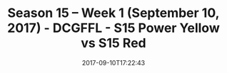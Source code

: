 ---
title: Season 15 – Week 1 (September 10, 2017) - DCGFFL - S15 Power Yellow vs S15
  Red
teams-score:
- team: _teams/s15-power-yellow.md
  score: 26
- team: _teams/s15-red.md
  score: 12
mvp: Kyle Miller, Ken Mitchell
game-ball: Patrick Smith, Ethan Gramstad
season: 15
week: 1
date: '2017-09-10T17:22:43'
pageid: season-15-week-1-september-10-2017-5691-vs-5693
---